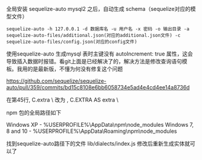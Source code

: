 全局安装 sequelize-auto mysql2 之后，自动生成 schema（sequelize对应的模型文件）
```
sequelize-auto -h 127.0.0.1 -d 数据库名 -u 用户名 -x 密码 -o 输出目录 -a sequelize-auto-files/additional.json(对应的additional.json文件) -c sequelize-auto-files/config.json(对应的config文件)
```

使用sequelize-auto 生成mysql 表时主键没有 autoIncrement: true 属性，这会导致插入数据时报错。看git上面是已经解决了的，解决方法是修改查询语句模板。我用的是最新版，不懂为何没有修复这个问题

https://github.com/sequelize/sequelize-auto/pull/359/commits/bd15c8108e6bb6058734e5ad4e4cd4ee14a8736d

在第45行,  C.extra \   改为  , C.EXTRA AS extra \

npm 包的全局路径如下

Windows XP - %USERPROFILE%\AppData\npm\node_modules
Windows 7, 8 and 10 - %USERPROFILE%\AppData\Roaming\npm\node_modules

找到sequelize-auto路径下的文件 lib/dialects/index.js 修改后重新生成实体就可以了
